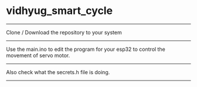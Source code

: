 # vidhyug_smart_cycle
-------------------------------------------------------------------------------------------

Clone / Download the repository to your system

-------------------------------------------------------------------------------------------

Use the main.ino to edit the program for your esp32 to control the movement of servo motor.

-------------------------------------------------------------------------------------------

Also check what the secrets.h file is doing.

-------------------------------------------------------------------------------------------
